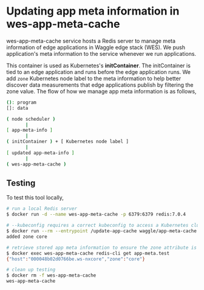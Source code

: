 # Updating app meta information in wes-app-meta-cache
wes-app-meta-cache service hosts a Redis server to manage meta information of edge applications in Waggle edge stack (WES). We push application's meta information to the service whenever we run applications.

This container is used as Kubernetes's __initContainer__. The initContainer is tied to an edge application and runs before the edge application runs. We add `zone` Kubernetes node label to the meta information to help better discover data measurements that edge applications publish by filtering the zone value. The flow of how we manage app meta information is as follows,
```bash
(): program
[]: data

( node scheduler )
       |
[ app-meta-info ]
       |
( initContainer ) + [ Kubernetes node label ]
       |
[ updated app-meta-info ]
       |
( wes-app-meta-cache )
```

## Testing
To test this tool locally,

```bash
# run a local Redis server
$ docker run -d --name wes-app-meta-cache -p 6379:6379 redis:7.0.4

# --kubeconfig requires a correct kubeconfig to access a Kubernetes cluster that has the node name with a zone label
$ docker run --rm --entrypoint /update-app-cache waggle/app-meta-cache:latest --host localhost set --kubeconfig /tmp/kubeconfig --nodename "000048b02d0766be.ws-nxcore" app-meta.test '{"host": "000048b02d0766be.ws-nxcore"}'
added zone core

# retrieve stored app meta information to ensure the zone attribute is included
$ docker exec wes-app-meta-cache redis-cli get app-meta.test
{"host":"000048b02d0766be.ws-nxcore","zone":"core"}

# clean up testing
$ docker rm -f wes-app-meta-cache
wes-app-meta-cache
```
